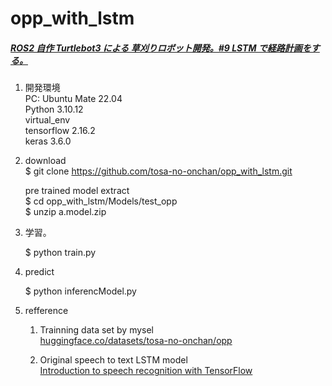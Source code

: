 # opp_with_lstm  
##### [ROS2 自作 Turtlebot3 による 草刈りロボット開発。#9 LSTM で経路計画をする。](http://www.netosa.com/blog/2024/11/ros2-turtlebot3-9-lstm.html)  

1. 開発環境  
PC: Ubuntu Mate 22.04  
Python 3.10.12  
virtual_env  
tensorflow 2.16.2  
keras 3.6.0  

2. download  
   $ git clone https://github.com/tosa-no-onchan/opp_with_lstm.git
   
   pre trained model extract  
   $ cd opp_with_lstm/Models/test_opp  
   $ unzip a.model.zip 

4. 学習。
    
    $ python train.py

5. predict
    
    $ python inferencModel.py

6. refference  
   1) Trainning data set by mysel  
   [huggingface.co/datasets/tosa-no-onchan/opp](https://huggingface.co/datasets/tosa-no-onchan/opp)  
   
   2) Original speech to text LSTM model  
   [Introduction to speech recognition with TensorFlow](https://pylessons.com/speech-recognition)  
